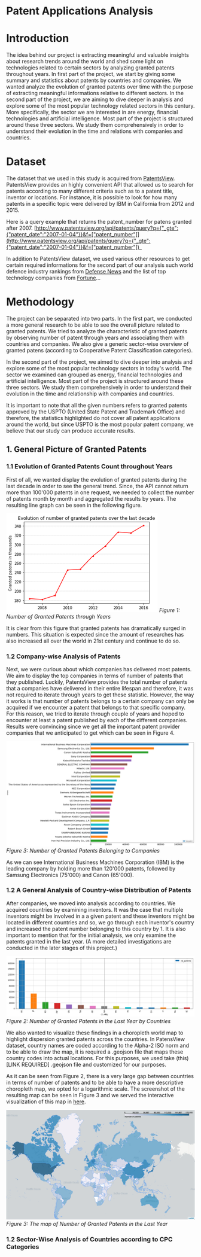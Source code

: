 # Patent Applications Analysis

# Introduction

The idea behind our project is extracting meaningful and valuable insights about research trends around the world and shed some light on technologies related to certain sectors by analyzing granted patents throughout years. In first part of the project, we start by giving some summary and statistics about patents by countries and companies. We wanted analyze the evolution of granted patents over time with the purpose of extracting meaningful informations relative to different sectors. In the second part of the project, we are aiming to dive deeper in analysis and explore some of the most popular technology related sectors in this century. More specifically, the sector we are interested in are energy, financial technologies and artificial intelligence.
Most part of the project is structured around these three sectors. We study them comprehensively in order to understand their evolution in the time and relations with companies and countries.

# Dataset

The dataset that we used in this study is acquired from [PatentsView](http://www.patentsview.org). PatentsView provides an highly convenient API that allowed us to search for patents according to many different criteria such as to a patent title, inventor or locations. For instance, it is possible to look for how many patents in a specific topic were delivered by IBM in California from 2012 and 2015.

Here is a query example that returns the patent_number for patens granted after 2007.
[http://www.patentsview.org/api/patents/query?q={"_gte":{"patent_date":"2007-01-04"}}&f=["patent_number"]](http://www.patentsview.org/api/patents/query?q={"_gte":{"patent_date":"2007-01-04"}}&f=["patent_number"])_

In addition to PatentsView dataset, we used various other resources to get certain required informations for the second part of our analysis such world defence industry rankings from [Defense News](http://people.defensenews.com/top-100/) and the list of top technology companies from [Fortune](http://fortune.com/2015/06/13/fortune-500-tech/)...

# Methodology

The project can be separated into two parts. In the first part, we conducted a more general research to be able to see the overall picture related to granted patents. We tried to analyze the characteristic of granted patents by observing number of patent through years and associating them with countries and companies. We also give a generic sector-wise overview of granted patens (according to Cooperative Patent Classification categories).

In the second part of the project, we aimed to dive deeper into analysis and explore some of the most popular technology sectors in today's world. The sector we examined can grouped as energy, financial technologies and artificial intelligence. Most part of the project is structured around these three sectors. We study them comprehensively in order to understand their evolution in the time and relationship with companies and countries.

It is important to note that all the given numbers refers to granted patents approved by the USPTO (United State Patent and Trademark Office) and therefore, the statistics highlighted do not cover all patent applications around the world, but since USPTO is the most popular patent company, we believe that our study can produce accurate results.

## 1. General Picture of Granted Patents

### 1.1 Evolution of Granted Patents Count throughout Years

First of all, we wanted display the evolution of granted patents during the last decade in order to see the general trend. Since, the API cannot return more than 100'000 patents in one request, we needed to collect the number of patents month by month and aggregated the results by years. The resulting line graph can be seen in the following figure.

![Image](img/number_of_patents_by_years.png)
*Figure 1: Number of Granted Patents through Years*

It is clear from this figure that granted patents has dramatically surged in numbers. This situation is expected since the amount of researches has also increased all over the world in 21st century and continue to do so.

### 1.2 Company-wise Analysis of Patents

Next, we were curious about which companies has delivered most patents. We aim to display the top companies in terms of number of patents that they published. Luckily, PatentsView provides the total number of patents that a companies have delivered in their entire lifespan and therefore, it was not required to iterate through years to get these statistic. However, the way it works is that number of patents belongs to a certain company can only be acquired if we encounter a patent that belongs to that specific company. For this reason, we tried to iterate through couple of years and hoped to encounter at least a patent published by each of the different companies. Results were convincing since we get all the important patent provider companies that we anticipated to get which can be seen in Figure 4.

![Image](img/number_of_patents_by_companies.png)
*Figure 3: Number of Granted Patents Belonging to Companies*

As we can see International Business Machines Corporation (IBM) is the leading company by holding more than 120'000 patents, followed by Samsung Electronics (75'000) and Canon (65'000).

### 1.2 A General Analysis of Country-wise Distribution of Patents

After companies, we moved into analysis according to countries. We acquired countries by examining inventors. It was the case that multiple inventors might be involved in a a given patent and these inventors might be located in different countries and so, we go through each inventor's country and increased the patent number belonging to this country by 1. It is also important to mention that for the initial analysis, we only examine the patents granted in the last year. (A more detailed investigations are conducted in the later stages of this project.)

![Image](img/last_year_patents_by_country.png)
*Figure 2: Number of Granted Patents in the Last Year by Countries*

We also wanted to visualize these findings in a choropleth world map to highlight dispersion granted patents across the countries. In PatensView dataset, country names are coded according to the Alpha-2 ISO norm and to be able to draw the map, it is required a .geojson file that maps these country codes into actual locations. For this purposes, we used take (this)[LINK REQUIRED] .geojson file and customized for our purposes.

As it can be seen from Figure 2, there is a very large gap between countries in terms of number of patents and to be able to have a more descriptive choropleth map, we opted for a logarithmic scale. The screenshot of the resulting map can be seen in Figure 3 and we served the interactive visualization of this map in [here](html/patents_by_country.html).

![Image](img/patents_by_country.png)
*Figure 3: The map of Number of Granted Patents in the Last Year*


### 1.2 Sector-Wise Analysis of Countries according to CPC Categories
